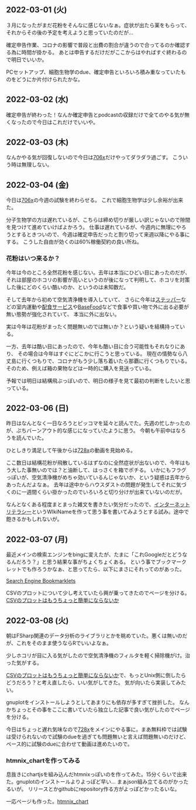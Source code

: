 ## 2022-03-01 (火)

３月になったがまだ花粉をそんなに感じないなぁ。症状が出たら薬をもらって、それからその後の予定を考えようと思っていたのだが…

確定申告作業、コロナの影響で普段と出費の割合が違うので合ってるのか確認する為に時間が掛かる。
あとは申告するだけだがここからはやればすぐ終わるので明日でいいか。

PCセットアップ、細胞生物学のdue、確定申告といろいろ積み重なっていたものをどうにか片付けられたかな。

## 2022-03-02 (水)

確定申告が終わった！なんか確定申告とpodcastの収録だけで全てのやる気が無くなったので今日はこれだけでいいや。

## 2022-03-03 (木)

なんかやる気が回復しないので今日は[706x](706x.md)だけやってダラダラ過ごす。
こういう時は無理しない。

## 2022-03-04 (金)

今日は[706x](706x.md)の今週の試験を終わらせる。
これで細胞生物学は少し余裕が出来た。

分子生物学の方は遅れているが、こちらは締め切りが厳しい訳じゃないので隙間を見つけて進めていけばよかろう。
仕事は遅れているが、今週内に無理にやろうとするときついので、今週は確定申告だったと割り切って来週以降にやる事にする。
こうした自由が効くのは60%稼働契約の良い所ね。

### 花粉はいつ来るか？

今年は今のところ全然花粉を感じない。去年は本当にひどい目にあったのだが、それは部屋のホコリの影響が高いというのが後になって判明して、ホコリを対策した後にどのくらい酷いのか、というのは未知数だ。

そして去年から初めて空気清浄機を導入していて、
さらに今年は[ステッパー](ステッパー.md)などの室内運動や[配食サービス](配食サービス.md)や[BaseFood](BaseFood.md)などで食事や買い物で外に出る必要が無い態勢が強化されていて、
本当に外に出ない。

実は今年は花粉がまったく問題無いのでは無いか？という疑いを結構持っている。

一方、去年は酷い目にあったので、今年も酷い目に合う可能性もそれなりにあり、
その場合は今年はすぐにどこかに行こうと思っている。
現在の情勢なら八丈島に行くつもりで、コロナがもう少し落ち着いたら那覇に行くつもりでいる。
そのため、例えば箱の果物などは一時的に購入を見送っている。

予報では明日は結構飛ぶっぽいので、明日の様子を見て最初の判断をしたいと思っている。

## 2022-03-06 (日)

昨日はなんとなく一日なろうとピッコマを延々と読んでた。先週の忙しかったのが、ぷちバーンアウト的な感じになっていたように思う。
今朝も午前中はなろうを読んでいた。

ひとしきり満足して午後からは[728x](728x.md)の動画を見始める。

ここ数日は結構花粉が飛散しているはずなのに全然症状が出ないので、今年はもう大した事無いのでは？と油断して、はっさくを箱でポチる。
いかにもフラグっぽいが、空気清浄機がめちゃ効いているんじゃないか、という疑惑は去年からあったんだよなぁ。
去年は途中からハウスダストの問題が発生してそれに気づくのに一週間くらい掛かったのでいろいろと切り分けが出来ていないのだが。

なんとなくある程度まとまった雑文を書きたい気分だったので、[インターネットリテラシー](インターネットリテラシー.md)というWIkiNameを作って思う事を書いてみようとする試み。途中で飽きるかもしれないが。

## 2022-03-07 (月)

最近メインの検索エンジンをbingに変えたが、たまに「これGoogleだとどうなるんだろう？」と思う結果な事がちょくちょくある。
という事でブックマークレットでも作ろうかなぁ、と思ってたら、以下にまさにそれってのがあった。

[Search Engine Bookmarklets](http://www.searchengineshowdown.com/bmlets/)

CSVのプロットについて少し考えていたら興が乗ってきたのでページを分ける。
[CSVのプロットはもうちょっと簡単にならないか](CSVのプロットはもうちょっと簡単にならないか.md)

## 2022-03-08 (火)

朝はFSharp関連のデータ分析のライブラリとかを眺めていた。悪くは無いのだが、これをそのまま使うならRでいいよなぁ。

少しホコリが目に入る気がしたので空気清浄機のフィルタを軽く掃除機がけ。治った気がする。

[CSVのプロットはもうちょっと簡単にならないか](CSVのプロットはもうちょっと簡単にならないか.md)で、もっとUnix側に倒したらどうだろう？と考え直したら、いい気がしてきた。
気が向いたら実装してみたい。

gnuplotをインストールしようとしてあまりにも依存が多すぎて挫折した。
なんかちょっとその事をここに書いていたら独立した記事で良い気がしたのでページを分ける。

今日はちょっと遅れ気味なので[728x](728x.md)をメインにやる事に。まあ無料枠では試験は受けられないので試験のdueを過ぎても問題無いと言えば問題無いのだけど、ペース的に試験のdueに合わせて動画は進めたいので。

### htmnix_chartを作ってみる

息抜きにchartjsを組み込んだhtmnixっぽいのを作ってみた。15分くらいで出来た。gnuplotのインストールよりよっぽど早い…
まぁjson組み立てるのがかったるいが。
リリースとかgithubにrepository作る方がよっぽどかったるいな。

一応ページも作った。[htmnix_chart](htmnix_chart.md)